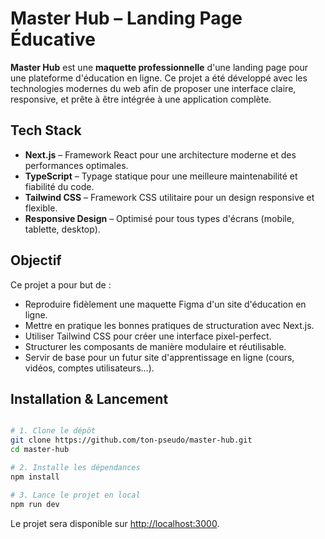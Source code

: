 # Master Hub – Landing Page Éducative

**Master Hub** est une **maquette professionnelle** d'une landing page pour une plateforme d'éducation en ligne. Ce projet a été développé avec les technologies modernes du web afin de proposer une interface claire, responsive, et prête à être intégrée à une application complète.

## Tech Stack

- **Next.js** – Framework React pour une architecture moderne et des performances optimales.
- **TypeScript** – Typage statique pour une meilleure maintenabilité et fiabilité du code.
- **Tailwind CSS** – Framework CSS utilitaire pour un design responsive et flexible.
- **Responsive Design** – Optimisé pour tous types d'écrans (mobile, tablette, desktop).

## Objectif

Ce projet a pour but de :

- Reproduire fidèlement une maquette Figma d'un site d'éducation en ligne.
- Mettre en pratique les bonnes pratiques de structuration avec Next.js.
- Utiliser Tailwind CSS pour créer une interface pixel-perfect.
- Structurer les composants de manière modulaire et réutilisable.
- Servir de base pour un futur site d'apprentissage en ligne (cours, vidéos, comptes utilisateurs...).

## Installation & Lancement

```bash

# 1. Clone le dépôt
git clone https://github.com/ton-pseudo/master-hub.git
cd master-hub

# 2. Installe les dépendances
npm install

# 3. Lance le projet en local
npm run dev

```

Le projet sera disponible sur [http://localhost:3000](http://localhost:3000).

